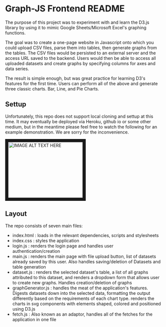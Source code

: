 # Graph-JS Frontend README

The purpose of this project was to experiment with and learn the D3.js library by using it to mimic Google Sheets/Microsoft Excel's graphing functions.

The goal was to create a one-page website in Javascript onto which you could upload CSV files, parse them into tables, then generate graphs from the tables. The CSV files would be persisted to an external server and the access URL saved to the backend. Users would then be able to access all uploaded datasets and create graphs by specifying columns for axes and data series.

The result is simple enough, but was great practice for learning D3's features for the first time. Users can perform all of the above and generate three classic charts. Bar, Line, and Pie Charts.

## Settup

Unfortunately, this repo does not support local cloning and settup at this time. It may eventually be deployed via Heroku, github io or some other medium, but in the meantime please feel free to watch the following for an example demonstration. We are sorry for the inconvenience.

<a href="http://www.youtube.com/watch?feature=player_embedded&v=ua4csPpWLk8
" target="_blank"><img src="http://img.youtube.com/vi/ua4csPpWLk8/0.jpg" 
alt="IMAGE ALT TEXT HERE" width="240" height="180" border="10" /></a>

## Layout

The repo consists of seven main files:

- index.html : loads in the relevant dependencies, scripts and stylesheets
- index.css : styles the application
- login.js : renders the login page and handles user authentication/creation
- main.js : renders the main page with file upload button, list of datasets already saved by this user. Also handles saving/deletion of Datasets and table generation
- dataset.js : renders the selected dataset's table, a list of all graphs attributed to this dataset, and renders a dropdown form that allows user to create new graphs. Handles creation/deletion of graphs
- graphGenerator.js : handles the meat of the application's features. Digests datasets down into the selected data, formatting the output differently based on the requirements of each chart type. renders the charts in svg components with elements shaped, colored and positioned using D3.js
- fetch.js : Also known as an adaptor, handles all of the fetches for the application in one file
